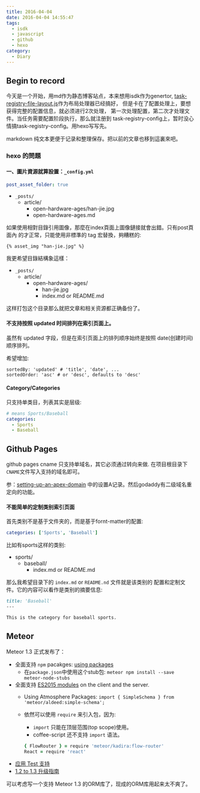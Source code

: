 ```yaml
---
title: 2016-04-04
date: 2016-04-04 14:55:47
tags:
  - isdk
  - javascript
  - github
  - hexo
category:
  - Diary
---
```



## Begin to record

今天是一个开始，用md作为静态博客站点，本来想用isdk作为genertor,
[task-registry-file-layout.js][task-registry-file-layout.js]作为布局处理器已经搞好，
但是卡在了配置处理上，要想获得完整的配置信息，就必须进行2次处理，
第一次处理配置，第二次才处理文件。当任务需要配置阶段执行，那么就注册到
task-registry-config上，暂时没心情搞task-registry-config。用hexo写写先。

markdown 纯文本更便于记录和整理保存。把以前的文章也移到這裏來吧。

### hexo 的問題

#### 一、圖片資源就算設置：`_config.yml`

```yaml
post_asset_folder: true
```

* `_posts/`
  * article/
    * open-hardware-ages/han-jie.jpg
    * open-hardware-ages.md

如果使用相對目錄引用圖像，那麼在index頁面上圖像鏈接就會出錯。只有post頁面內
的才正常，只能使用非標準的 tag 宏替換，夠糟糕的:

```
{% asset_img "han-jie.jpg" %}
```

我更希望目錄結構象這樣：

* `_posts/`
  * article/
    * open-hardware-ages/
      * han-jie.jpg
      * index.md or README.md

这样打包这个目录那么就把文章和相关资源都正确备份了。

#### 不支持按照 updated 时间排列在索引页面上。

虽然有 updated 字段，但是在索引页面上的排列顺序始终是按照 date(创建时间) 顺序排列。

希望增加:

```
sortedBy: 'updated' # 'title', 'date', ...
sortedOrder: 'asc' # or 'desc', defaults to 'desc'
```



#### Category/Categories

只支持单类目，列表其实是层级:

```yaml
# means Sports/Baseball
categories:
  - Sports
  - Baseball
```

## Github Pages

github pages cname 只支持单域名，其它必须通过转向来做.
在项目根目录下`CNAME`文件写入支持的域名即可。

参：[setting-up-an-apex-domain][setting-up-an-apex-domain]
中的设置A记录。然后godaddy有二级域名重定向的功能。


#### 不能简单的定制类别索引页面

首先类别不是基于文件夹的，而是基于fornt-matter的配置:

```yaml
categories: ['Sports', 'Baseball']
```

比如有sports这样的类别:

* sports/
  * baseball/
    * index.md or README.md

那么我希望目录下的 `index.md` or `README.nd` 文件就是该类别的
配置和定制文件。它的内容可以看作是类别的摘要信息:

```markdown
title: 'Baseball'
---

This is the category for baseball sports.
```

## Meteor

Meteor 1.3 正式发布了：

* 全面支持 `npm` pacakges: [using packages](http://guide.meteor.com/using-packages.html)
  * 在`package.json`中使用这个stub包: `meteor npm install --save meteor-node-stubs`
* 全面支持 [ES2015 modules][ES2015 modules] on the client and the server.
  * Using Atmosphere Packages: `import { SimpleSchema } from 'meteor/aldeed:simple-schema';`
  * 依然可以使用 `require` 来引入包，因为:
    * `import` 只能在顶层范围(top scope)使用。
    * coffee-script 还不支持 `import` 语法。

    ``` coffee
    { FlowRouter } = require 'meteor/kadira:flow-router'
    React = require 'react'
    ```
* [应用 Test 支持](http://guide.meteor.com/testing.html)
* [1.2 to 1.3 升级指南](http://guide.meteor.com/1.3-migration.html)

可以考虑写一个支持 Meteor 1.3 的ORM库了，现成的ORM库用起来太不爽了。

[setting-up-an-apex-domain]:https://help.github.com/articles/setting-up-an-apex-domain/
[task-registry-file-layout.js]: https://github.com/snowyu/task-registry-file-layout.js
[ES2015 modules]: https://developer.mozilla.org/en/docs/web/javascript/reference/statements/import
